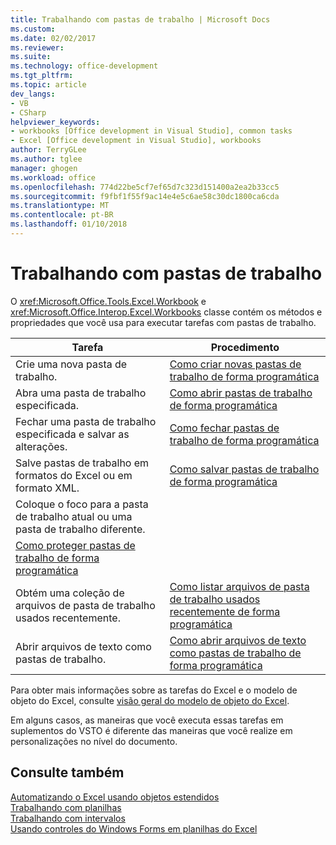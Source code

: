 ```yaml
---
title: Trabalhando com pastas de trabalho | Microsoft Docs
ms.custom: 
ms.date: 02/02/2017
ms.reviewer: 
ms.suite: 
ms.technology: office-development
ms.tgt_pltfrm: 
ms.topic: article
dev_langs:
- VB
- CSharp
helpviewer_keywords:
- workbooks [Office development in Visual Studio], common tasks
- Excel [Office development in Visual Studio], workbooks
author: TerryGLee
ms.author: tglee
manager: ghogen
ms.workload: office
ms.openlocfilehash: 774d22be5cf7ef65d7c323d151400a2ea2b33cc5
ms.sourcegitcommit: f9fbf1f55f9ac14e4e5c6ae58c30dc1800ca6cda
ms.translationtype: MT
ms.contentlocale: pt-BR
ms.lasthandoff: 01/10/2018
---
```

# <a name="working-with-workbooks"></a>Trabalhando com pastas de trabalho
  O <xref:Microsoft.Office.Tools.Excel.Workbook> e <xref:Microsoft.Office.Interop.Excel.Workbooks> classe contém os métodos e propriedades que você usa para executar tarefas com pastas de trabalho.  
  
|Tarefa|Procedimento|  
|----------|---------------|  
|Crie uma nova pasta de trabalho.|[Como criar novas pastas de trabalho de forma programática](../vsto/how-to-programmatically-create-new-workbooks.md)|  
|Abra uma pasta de trabalho especificada.|[Como abrir pastas de trabalho de forma programática](../vsto/how-to-programmatically-open-workbooks.md)|  
|Fechar uma pasta de trabalho especificada e salvar as alterações.|[Como fechar pastas de trabalho de forma programática](../vsto/how-to-programmatically-close-workbooks.md)|  
|Salve pastas de trabalho em formatos do Excel ou em formato XML.|[Como salvar pastas de trabalho de forma programática](../vsto/how-to-programmatically-save-workbooks.md)|  
|Coloque o foco para a pasta de trabalho atual ou uma pasta de trabalho diferente.|  
|[Como proteger pastas de trabalho de forma programática](../vsto/how-to-programmatically-protect-workbooks.md)|  
|Obtém uma coleção de arquivos de pasta de trabalho usados recentemente.|[Como listar arquivos de pasta de trabalho usados recentemente de forma programática](../vsto/how-to-programmatically-list-recently-used-workbook-files.md)|  
|Abrir arquivos de texto como pastas de trabalho.|[Como abrir arquivos de texto como pastas de trabalho de forma programática](../vsto/how-to-programmatically-open-text-files-as-workbooks.md)|  
  
 Para obter mais informações sobre as tarefas do Excel e o modelo de objeto do Excel, consulte [visão geral do modelo de objeto do Excel](../vsto/excel-object-model-overview.md).  
  
 Em alguns casos, as maneiras que você executa essas tarefas em suplementos do VSTO é diferente das maneiras que você realize em personalizações no nível do documento.  
  
## <a name="see-also"></a>Consulte também  
 [Automatizando o Excel usando objetos estendidos](../vsto/automating-excel-by-using-extended-objects.md)   
 [Trabalhando com planilhas](../vsto/working-with-worksheets.md)   
 [Trabalhando com intervalos](../vsto/working-with-ranges.md)   
 [Usando controles do Windows Forms em planilhas do Excel](../vsto/using-windows-forms-controls-on-excel-worksheets.md)  
  
  